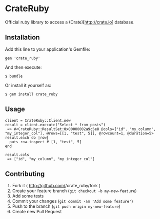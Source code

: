 # CrateRuby

Official ruby library to access a (Crate)[http://crate.io] database.

## Installation

Add this line to your application's Gemfile:

    gem 'crate_ruby'

And then execute:

    $ bundle

Or install it yourself as:

    $ gem install crate_ruby

## Usage

    client = CrateRuby::Client.new
    result = client.execute("Select * from posts")
     => #<CrateRuby::ResultSet:0x00000002a9c5e8 @cols=["id", "my_column", "my_integer_col"], @rows=[[1, "test", 5]], @rowcount=1, @duration=5>
    result.each do |row|
      puts row.inspect # [1, "test", 5]
    end

    result.cols
     => ["id", "my_column", "my_integer_col"]

## Contributing

1. Fork it ( http://github.com/<my-github-username>/crate_ruby/fork )
2. Create your feature branch (`git checkout -b my-new-feature`)
3. Add some tests
4. Commit your changes (`git commit -am 'Add some feature'`)
5. Push to the branch (`git push origin my-new-feature`)
6. Create new Pull Request

